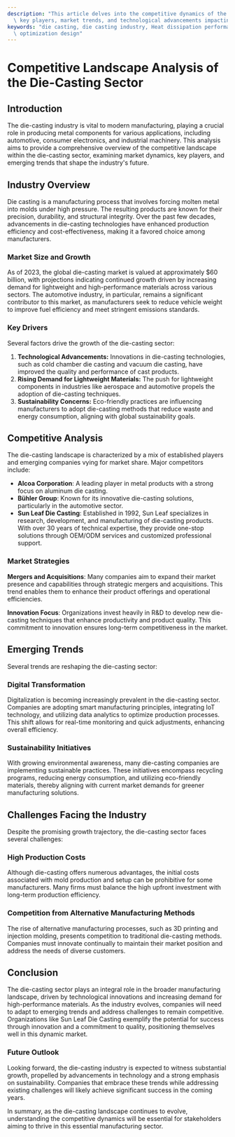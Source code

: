 ```yaml
---
description: "This article delves into the competitive dynamics of the die-casting sector, exploring\
  \ key players, market trends, and technological advancements impacting the industry."
keywords: "die casting, die casting industry, Heat dissipation performance, Heat dissipation\
  \ optimization design"
---
```

# Competitive Landscape Analysis of the Die-Casting Sector

## Introduction
The die-casting industry is vital to modern manufacturing, playing a crucial role in producing metal components for various applications, including automotive, consumer electronics, and industrial machinery. This analysis aims to provide a comprehensive overview of the competitive landscape within the die-casting sector, examining market dynamics, key players, and emerging trends that shape the industry's future.

## Industry Overview
Die casting is a manufacturing process that involves forcing molten metal into molds under high pressure. The resulting products are known for their precision, durability, and structural integrity. Over the past few decades, advancements in die-casting technologies have enhanced production efficiency and cost-effectiveness, making it a favored choice among manufacturers.

### Market Size and Growth
As of 2023, the global die-casting market is valued at approximately $60 billion, with projections indicating continued growth driven by increasing demand for lightweight and high-performance materials across various sectors. The automotive industry, in particular, remains a significant contributor to this market, as manufacturers seek to reduce vehicle weight to improve fuel efficiency and meet stringent emissions standards.

### Key Drivers
Several factors drive the growth of the die-casting sector:
1. **Technological Advancements:** Innovations in die-casting technologies, such as cold chamber die casting and vacuum die casting, have improved the quality and performance of cast products. 
2. **Rising Demand for Lightweight Materials:** The push for lightweight components in industries like aerospace and automotive propels the adoption of die-casting techniques.
3. **Sustainability Concerns:** Eco-friendly practices are influencing manufacturers to adopt die-casting methods that reduce waste and energy consumption, aligning with global sustainability goals.

## Competitive Analysis
The die-casting landscape is characterized by a mix of established players and emerging companies vying for market share. Major competitors include:

- **Alcoa Corporation**: A leading player in metal products with a strong focus on aluminum die casting.
- **Bühler Group**: Known for its innovative die-casting solutions, particularly in the automotive sector.
- **Sun Leaf Die Casting**: Established in 1992, Sun Leaf specializes in research, development, and manufacturing of die-casting products. With over 30 years of technical expertise, they provide one-stop solutions through OEM/ODM services and customized professional support.

### Market Strategies
**Mergers and Acquisitions**: Many companies aim to expand their market presence and capabilities through strategic mergers and acquisitions. This trend enables them to enhance their product offerings and operational efficiencies.

**Innovation Focus**: Organizations invest heavily in R&D to develop new die-casting techniques that enhance productivity and product quality. This commitment to innovation ensures long-term competitiveness in the market.

## Emerging Trends
Several trends are reshaping the die-casting sector:

### Digital Transformation
Digitalization is becoming increasingly prevalent in the die-casting sector. Companies are adopting smart manufacturing principles, integrating IoT technology, and utilizing data analytics to optimize production processes. This shift allows for real-time monitoring and quick adjustments, enhancing overall efficiency.

### Sustainability Initiatives
With growing environmental awareness, many die-casting companies are implementing sustainable practices. These initiatives encompass recycling programs, reducing energy consumption, and utilizing eco-friendly materials, thereby aligning with current market demands for greener manufacturing solutions.

## Challenges Facing the Industry
Despite the promising growth trajectory, the die-casting sector faces several challenges:

### High Production Costs
Although die-casting offers numerous advantages, the initial costs associated with mold production and setup can be prohibitive for some manufacturers. Many firms must balance the high upfront investment with long-term production efficiency.

### Competition from Alternative Manufacturing Methods
The rise of alternative manufacturing processes, such as 3D printing and injection molding, presents competition to traditional die-casting methods. Companies must innovate continually to maintain their market position and address the needs of diverse customers.

## Conclusion
The die-casting sector plays an integral role in the broader manufacturing landscape, driven by technological innovations and increasing demand for high-performance materials. As the industry evolves, companies will need to adapt to emerging trends and address challenges to remain competitive. Organizations like Sun Leaf Die Casting exemplify the potential for success through innovation and a commitment to quality, positioning themselves well in this dynamic market.

### Future Outlook
Looking forward, the die-casting industry is expected to witness substantial growth, propelled by advancements in technology and a strong emphasis on sustainability. Companies that embrace these trends while addressing existing challenges will likely achieve significant success in the coming years. 

In summary, as the die-casting landscape continues to evolve, understanding the competitive dynamics will be essential for stakeholders aiming to thrive in this essential manufacturing sector.

